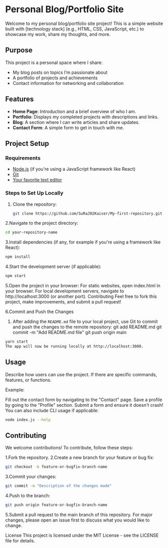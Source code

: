 # Personal Blog/Portfolio Site

Welcome to my personal blog/portfolio site project! This is a simple website built with [technology stack] (e.g., HTML, CSS, JavaScript, etc.) to showcase my work, share my thoughts, and more.

## Purpose

This project is a personal space where I share:
- My blog posts on topics I’m passionate about
- A portfolio of projects and achievements
- Contact information for networking and collaboration

## Features

- **Home Page**: Introduction and a brief overview of who I am.
- **Portfolio**: Displays my completed projects with descriptions and links.
- **Blog**: A section where I can write articles and share updates.
- **Contact Form**: A simple form to get in touch with me.

## Project Setup

### Requirements
- [Node.js](https://nodejs.org/en/) (if you're using a JavaScript framework like React)
- [Git](https://git-scm.com/)
- [Your favorite text editor](https://code.visualstudio.com/)

### Steps to Set Up Locally

1. Clone the repository:
   ```bash
   git clone https://github.com/SuRaJ02Kaiser/My-first-repository.git
2.Navigate to the project directory:

 ```bash
cd your-repository-name
```
3.Install dependencies (if any, for example if you're using a framework like React):


```bash
npm install
```
4.Start the development server (if applicable):
 ```bash
npm start
```
5.Open the project in your browser:
For static websites, open index.html in your browser.
For local development servers, navigate to http://localhost:3000 (or another port).
Contributing
Feel free to fork this project, make improvements, and submit a pull request!

6.Commit and Push the Changes
1. After adding the `README.md` file to your local project, use Git to commit and push the changes to the remote repository:
   git add README.md
   git commit -m "Add README.md file"
   git push origin main

```bash
yarn start
The app will now be running locally at http://localhost:3000.
```
## Usage

Describe how users can use the project. If there are specific commands, features, or functions.

Example:

Fill out the contact form by navigating to the "Contact" page.
Save a profile by going to the "Profile" section.
Submit a form and ensure it doesn't crash!
You can also include CLI usage if applicable:

```bash
node index.js --help
```

## Contributing

We welcome contributions! To contribute, follow these steps:

1.Fork the repository.
2.Create a new branch for your feature or bug fix:
```bash
git checkout -b feature-or-bugfix-branch-name
```
3.Commit your changes:
```bash
git commit -m "Description of the changes made"
```
4.Push to the branch:
```bash
git push origin feature-or-bugfix-branch-name
```
5.Submit a pull request to the main branch of this repository.
For major changes, please open an issue first to discuss what you would like to change.

License
This project is licensed under the MIT License - see the LICENSE file for details.




